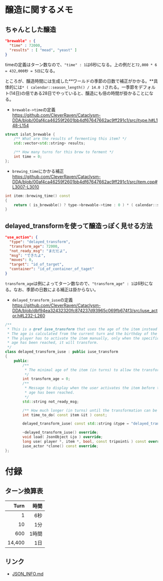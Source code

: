 # 醸造に関するメモ


## ちゃんとした醸造
```json
"brewable" : {
  "time" : 72000,
  "results" : [ "mead", "yeast" ]
}
```
timeの定義はターン数なので、`"time" : 1`は6秒になる。上の例だと`72,000 * 6 = 432,000秒 = 5日`になる。

ところが、醸造時間には生成した**ワールドの季節の日数で補正がかかる。**具体的には`* ( calendar::season_length() / 14.0 )`される。一季節をデフォルト(14日)の倍である28日でやっていると、醸造にも倍の時間が掛かることになる。


* `brewable->time`の定義  
https://github.com/CleverRaven/Cataclysm-DDA/blob/00af4ca46259f2601bb4df67647662ac9ff291c1/src/itype.h#L148-L154
```c++
struct islot_brewable {
    /** What are the results of fermenting this item? */
    std::vector<std::string> results;

    /** How many turns for this brew to ferment */
    int time = 0;
};
```

* `brewing_time`にかかる補正  
https://github.com/CleverRaven/Cataclysm-DDA/blob/00af4ca46259f2601bb4df67647662ac9ff291c1/src/item.cpp#L3007-L3010
```c++
int item::brewing_time() const
{
    return ( is_brewable() ? type->brewable->time : 0 ) * ( calendar::season_length() / 14.0 );
}
```


## delayed_transformを使って醸造っぽく見せる方法
```json
"use_action": {
  "type": "delayed_transform",
  "transform_age": 72000,
  "not_ready_msg": "まだだよ",
  "msg": "できたよ",
  "moves": 0,
  "target": "id_of_target",
  "container": "id_of_container_of_taget"
}
```
`transform_age`は例によってターン数なので、`"transform_age" : 1`は6秒になる。なお、季節の日数による補正は掛からない。

* `delayed_transform_iuse`の定義  
https://github.com/CleverRaven/Cataclysm-DDA/blob/dbf94ea32432320fc874237d93965c069fb674f3/src/iuse_actor.h#L232-L260
```c++
/**
 * This is a @ref iuse_transform that uses the age of the item instead of a counter.
 * The age is calculated from the current turn and the birthday of the item.
 * The player has to activate the item manually, only when the specific
 * age has been reached, it will transform.
 */
class delayed_transform_iuse : public iuse_transform
{
    public:
        /**
         * The minimal age of the item (in turns) to allow the transformation.
         */
        int transform_age = 0;
        /**
         * Message to display when the user activates the item before the
         * age has been reached.
         */
        std::string not_ready_msg;

        /** How much longer (in turns) until the transformation can be done, can be negative. */
        int time_to_do( const item &it ) const;

        delayed_transform_iuse( const std::string &type = "delayed_transform" ) : iuse_transform( type ) {}

        ~delayed_transform_iuse() override;
        void load( JsonObject &jo ) override;
        long use( player *, item *, bool, const tripoint& ) const override;
        iuse_actor *clone() const override;
};
```


# 付録

## ターン換算表
Turn | 時間
-:|-:
1 | 6秒
10 | 1分
600 | 1時間
14,400 | 1日

## リンク
- [JSON_INFO.md](https://github.com/CleverRaven/Cataclysm-DDA/blob/master/doc/JSON_INFO.md)
